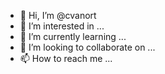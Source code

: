 - 👋 Hi, I’m @cvanort
- 👀 I’m interested in ...
- 🌱 I’m currently learning ...
- 💞️ I’m looking to collaborate on ...
- 📫 How to reach me ...

<!---
cvanort/cvanort is a ✨ special ✨ repository because its `README.md` (this file) appears on your GitHub profile.
You can click the Preview link to take a look at your changes.
--->
